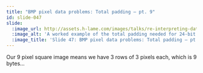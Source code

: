 ```yaml
---
title: "BMP pixel data problems: Total padding – pt. 9"
id: slide-047
slide:
  :image_url: http://assets.h-lame.com/images/talks/re-interpreting-data/rubyconf-2023/slides/031-stage-09.png
  :image_alt: 'A worked example of the total padding needed for 24-bit colour depth with a 17 byte file – showing the 3x3 pixels as incomplete scan lines; text: Total Padding; 24-bit colour with 17 byte source file; 17 byte file + 1 byte + 9 bytes (3 pixels)'
  :image_title: 'Slide 47: BMP pixel data problems: Total padding – pt. 9'
---
```

Our 9 pixel square image means we have 3 rows of 3 pixels each, which is 9 bytes…
